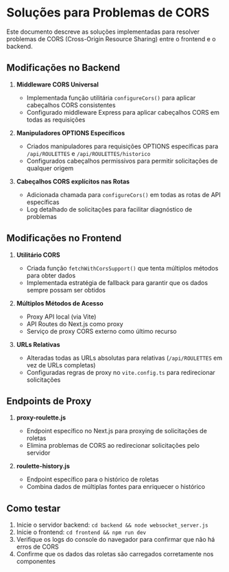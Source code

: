 # Soluções para Problemas de CORS

Este documento descreve as soluções implementadas para resolver problemas de CORS (Cross-Origin Resource Sharing) entre o frontend e o backend.

## Modificações no Backend

1. **Middleware CORS Universal**
   - Implementada função utilitária `configureCors()` para aplicar cabeçalhos CORS consistentes
   - Configurado middleware Express para aplicar cabeçalhos CORS em todas as requisições

2. **Manipuladores OPTIONS Específicos**
   - Criados manipuladores para requisições OPTIONS específicas para `/api/ROULETTES` e `/api/ROULETTES/historico`
   - Configurados cabeçalhos permissivos para permitir solicitações de qualquer origem

3. **Cabeçalhos CORS explícitos nas Rotas**
   - Adicionada chamada para `configureCors()` em todas as rotas de API específicas
   - Log detalhado de solicitações para facilitar diagnóstico de problemas

## Modificações no Frontend

1. **Utilitário CORS**
   - Criada função `fetchWithCorsSupport()` que tenta múltiplos métodos para obter dados
   - Implementada estratégia de fallback para garantir que os dados sempre possam ser obtidos

2. **Múltiplos Métodos de Acesso**
   - Proxy API local (via Vite)
   - API Routes do Next.js como proxy
   - Serviço de proxy CORS externo como último recurso

3. **URLs Relativas**
   - Alteradas todas as URLs absolutas para relativas (`/api/ROULETTES` em vez de URLs completas)
   - Configuradas regras de proxy no `vite.config.ts` para redirecionar solicitações

## Endpoints de Proxy

1. **proxy-roulette.js**
   - Endpoint específico no Next.js para proxying de solicitações de roletas
   - Elimina problemas de CORS ao redirecionar solicitações pelo servidor

2. **roulette-history.js**
   - Endpoint específico para o histórico de roletas
   - Combina dados de múltiplas fontes para enriquecer o histórico

## Como testar

1. Inicie o servidor backend: `cd backend && node websocket_server.js`
2. Inicie o frontend: `cd frontend && npm run dev`
3. Verifique os logs do console do navegador para confirmar que não há erros de CORS
4. Confirme que os dados das roletas são carregados corretamente nos componentes 